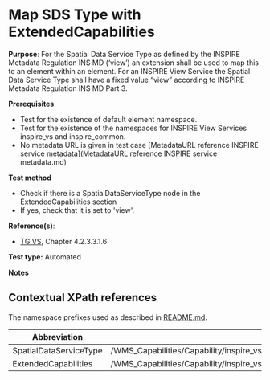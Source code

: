# Map SDS Type with ExtendedCapabilities

**Purpose**: For the Spatial Data Service Type as defined by the INSPIRE Metadata Regulation INS MD (‘view’) an extension shall be used to map this to an element within an element. For an INSPIRE View Service the Spatial Data Service Type shall have a fixed value “view” according to INSPIRE Metadata Regulation INS MD Part 3.

**Prerequisites**

* Test for the existence of default element namespace.
* Test for the existence of the namespaces for INSPIRE View Services inspire_vs and inspire_common.
* No metadata URL is given in test case [MetadataURL reference INSPIRE service metadata](MetadataURL reference INSPIRE service metadata.md)

**Test method**

* Check if there is a SpatialDataServiceType node in the ExtendedCapabilities section
* If yes, check that it is set to 'view'.


**Reference(s)**: 
* [TG VS](README.md#ref_TG_VS), Chapter 4.2.3.3.1.6

**Test type:** Automated

**Notes**

## Contextual XPath references

The namespace prefixes used as described in [README.md](README.md#namespaces).

Abbreviation                                               |  XPath expression
---------------------------------------------------------- | -------------------------------------------------------------------------
SpatialDataServiceType <a name="SpatialDataServiceType"></a>   | /WMS_Capabilities/Capability/inspire_vs:ExtendedCapabilities/inspire_common:SpatialDataServiceType
ExtendedCapabilities <a name="ExtendedCapabilities"></a>   | /WMS_Capabilities/Capability/inspire_vs:ExtendedCapabilities
